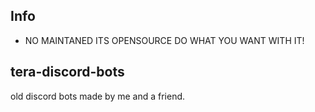 ## Info
* NO MAINTANED ITS OPENSOURCE DO WHAT YOU WANT WITH IT!

## tera-discord-bots
old discord bots made by me and a friend. 

